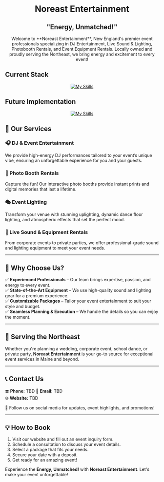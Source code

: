 <div align="center">
    <h1>Noreast Entertainment</h1> 
</div>
<div align="center">
<h2>"Energy, Unmatched!"</h2>
Welcome to **Noreast Entertainment**, New England's premier event professionals specializing in DJ Entertainment, Live Sound & Lighting, Photobooth Rentals, and Event Equipment Rentals. Locally owned and proudly serving the Northeast, we bring energy and excitement to every event!
</div>

<div align="left">
    <h2>Current Stack</h2>
</div>

<div align="center">

<a href=""> [![My Skills](https://skillicons.dev/icons?i=html,css,js,go,python,flask)](https://skillicons.dev) </a>

</div> </a>
<div align="left">
    <h2>Future Implementation</h2>
</div>

<div align="center">

<a href=""> [![My Skills](https://skillicons.dev/icons?i=mysql,php,tailwind)](https://skillicons.dev) </a>

</div> </a>


## 🌟 Our Services

### 🎧 DJ & Event Entertainment

We provide high-energy DJ performances tailored to your event’s unique vibe, ensuring an unforgettable experience for you and your guests.

### 📸 Photo Booth Rentals

Capture the fun! Our interactive photo booths provide instant prints and digital memories that last a lifetime.

### 🎭 Event Lighting

Transform your venue with stunning uplighting, dynamic dance floor lighting, and atmospheric effects that set the perfect mood.

### 🎤 Live Sound & Equipment Rentals

From corporate events to private parties, we offer professional-grade sound and lighting equipment to meet your event needs.

---

## 🎉 Why Choose Us?

✅ **Experienced Professionals** – Our team brings expertise, passion, and energy to every event.  
✅ **State-of-the-Art Equipment** – We use high-quality sound and lighting gear for a premium experience.  
✅ **Customizable Packages** – Tailor your event entertainment to suit your style and budget.  
✅ **Seamless Planning & Execution** – We handle the details so you can enjoy the moment.

---

## 📍 Serving the Northeast

Whether you're planning a wedding, corporate event, school dance, or private party, **Noreast Entertainment** is your go-to source for exceptional event services in Maine and beyond.

---

## 📞 Contact Us

☎️ **Phone:** TBD 
📧 **Email:** TBD  
🌐 **Website:** TBD 

📲 Follow us on social media for updates, event highlights, and promotions!

---

## 💡 How to Book

1. Visit our website and fill out an event inquiry form.  
2. Schedule a consultation to discuss your event details.  
3. Select a package that fits your needs.  
4. Secure your date with a deposit.  
5. Get ready for an amazing event!  

Experience the **Energy, Unmatched!** with **Noreast Entertainment**. Let's make your event unforgettable!
